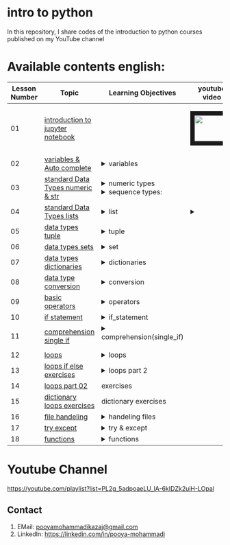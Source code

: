 
# intro to python 

In this repository, I share codes of the introduction to python courses published on my YouTube channel

# Available contents english:

| Lesson Number | Topic                                                                                                                                     | Learning Objectives                                                                                                                                                                                                                                                                                                                                                                                                                      |     youtube video      |
|---------------|-------------------------------------------------------------------------------------------------------------------------------------------|------------------------------------------------------------------------------------------------------------------------------------------------------------------------------------------------------------------------------------------------------------------------------------------------------------------------------------------------------------------------------------------------------------------------------------------|------------------------|
| 01            | [introduction to jupyter notebook](https://github.com/pooya-mohammadi/intro_to_python/blob/master/01_jupyter_notebook_introduction.ipynb) |                                                                                                                                                                                                                                                                                                                                                                                                                                          | <p align="center"><a href="https://youtu.be/74xsoC8D7E4" target="_blank"><img src="https://img.youtu.be/74xsoC8D7E4?list=PL2g_5adpoaeLU_lA-6kIDZk2uiH-LOpal/0.jpg "  width="80" height="60" border="10" /></a></p> | 
| 02            | [variables & Auto complete](https://github.com/pooya-mohammadi/intro_to_python/blob/master/02_variables_autocomplete.ipynb)               | <details>  <summary> variables   </summary><p> 1. How to assign a value to a variable</p>  2. How to delete a variable</p> 3. How to use Jupyter notebook's Auto-Complete</p></details>                                                                                                                                                                                                                                                                                                            
| 03            | [standard Data Types numeric  & str](https://github.com/pooya-mohammadi/intro_to_python/blob/master/03_data_types_strings.ipynb)          | <details>  <summary> numeric types   </summary><p>  1. int<p> 2. float<p>    3. complex<p>   4. bool</details> <details>  <summary> sequence types:  </summary>  <details> <summary>1. str</summary>  1. for structure<p>  1. indexing </p>       2. slicing </p>       3. immutable </p>       4. strip</p>        5. split <p>6. string formatting</details>                                                                              |  |
| 04            | [standard Data Types lists](https://github.com/pooya-mohammadi/intro_to_python/blob/master/04_data_types_lists.ipynb)                     | <details>  <summary> list   </summary> <p> 1. create a list<p> 2. indexing & slicing<p>    3. mixture objects<p>   <details> <summary>4. mutable</summary>      1. append </p>       2. extend </p>       3. remove </p></details>                                                                                                                                                                                                          | <details><summary>    </summary></details> | 
| 05            | [data types tuple](https://github.com/pooya-mohammadi/intro_to_python/blob/master/09_data_types_tuple.ipynb)                              | <details>  <summary> tuple   </summary><p>  1. how to create one<p> 2. basic operations<p>    3. indexing<p>  4. slicing<p>  5. immutable<p>                                                                                                                                                                                                                                                                                                |  | 
| 06            | [data types sets](https://github.com/pooya-mohammadi/intro_to_python/blob/master/10_data_types_sets.ipynb)                                | <details>  <summary> set   </summary><p>  1. how to create one<p> 2. basic operations<p>    3. indexing<p>  4. add<p>  5. remove<p>   6.how to create an empty set<p>                                                                                                                                                                                                                                                                       |  |
| 07            | [data types dictionaries](https://github.com/pooya-mohammadi/intro_to_python/blob/master/11_data_types_dictionaries.ipynb<br/>)           | <details>  <summary> dictionaries   </summary> <p> 1. how to create one -> key: value<p> 2. how to retrieve a value<p>    3. add a new key, value pair<p>  4. how to delete a key, value pair<p>  5. how to remove a key nad return its value(pop)<p>   6. KeyError<p>     7. how to create an empty dict<p>  8.keys are immutable/unhashable <p>                                                                                           |  |
| 08            | [data type conversion](https://github.com/pooya-mohammadi/intro_to_python/blob/master/12_data_type_conversion.ipynb)                      | <details>  <summary> conversion   </summary> <p> 1. string digit to int and int to string<p> 2. float to int & int to float<p>    3. set/list to tuple<p>  4. tuple/list to set<p>  5. ValueError<p>   6. TypeError<p>     7. list/tuple to dictionary<p>                                                                                                                                                                                   |  |
| 09            | [basic operators](https://github.com/pooya-mohammadi/intro_to_python/blob/master/05_basic_operators.ipynb)                                | <details>  <summary> operators   </summary> <p> 1. Arithmetic Operators<p> 2. Comparison (Relational) Operators<p>    3. Assignment Operators<p>  4. Membership Operators<p>  5. Identity Operators<p>                                                                                                                                                                                                                                      |  | 
| 10            | [if statement](https://github.com/pooya-mohammadi/intro_to_python/blob/master/06_if_statement.ipynb)                                      | <details>  <summary> if_statement   </summary><p>  1. if statements<p> 2. scopes<p>    3. if ... else statements<p>  4. nested if statements<p>  5. Boolean value of different data types<p>                                                                                                                                                                                                                                                |  | 
| 11            | [comprehension single if ](https://github.com/pooya-mohammadi/intro_to_python/blob/master/comprehension_single_if.ipynb)                  | <details>  <summary> comprehension(single_if)  <p> </summary>  1. Single line if statement<p> 2. Why do we use comprehension?<p>    <details> <summary>3. List comprehension</summary>  1. loop in list comprehension<p></details>    <details> <summary>4. Dictionary comprehensiont</summary>  1. nested dictionary<p></details> 5. Set comprehensiont<p> 6. When should we not use list comprehension?<p> 7. Don't we have a tuple comprehension?<p> |  | 
| 12            | [loops](https://github.com/pooya-mohammadi/intro_to_python/blob/master/07_loops.ipynb)                                                    | <details>  <summary> loops   </summary> <p> <details> <summary>1. while loop</summary>  1.while structure<p></details> <details> <summary>2. For Loop</summary>  1. for structure<p></details>    <details> <summary>3. range</summary>  1. range structure<p>  2.how to use range in a for loop<p></details>  4. break & continue keywords<p>                                                                                              |  |              
| 13            | [loops if else exercises](https://github.com/pooya-mohammadi/intro_to_python/blob/master/08_loops_if_else_exercises.ipynb)                | <details>  <summary> loops  part 2   </summary><p>  1. Loops over dictionaries<p> 2. Enumerate loops' iterations<p>    3. Zip for iterating over multiple iterables(lists/tuples, ...)<p>                                                                                                                                                                                                                                                   |  |   
| 14            | [loops part 02](https://github.com/pooya-mohammadi/intro_to_python/blob/master/13_loops_part_02.ipynb)                                    | exercises                                                                                                                                                                                                                                                                                                                                                                                                                                |  | 
| 15            | [dictionary loops exercises](https://github.com/pooya-mohammadi/intro_to_python/blob/master/14_dictionary_loops_exercises.ipynb)          | dictionary exercises                                                                                                                                                                                                                                                                                                                                                                                                                     |  | 
| 16            | [file handeling](https://github.com/pooya-mohammadi/intro_to_python/blob/master/15_file_handeling.ipynb)                                  | <details>  <summary> handeling files   </summary> <p> 1. Openning Files<p> 2. Closing Files<p>    3.  Reading Files<p>  4. Writing Files<p>  <details> <summary>5. Import_OS</summary>  1. Delete Files<p> 1. Delete Folder<p> 1. Access_to_Files<p> 1. Create_Directory<p> </details>                                                                                                                                                      |  | 
| 17            | [try except](https://github.com/pooya-mohammadi/intro_to_python/blob/master/16_try_except.ipynb)                                          | <details>  <summary> try & except   </summary> <p> 1. Error Types in Python<p> <details> <summary>2.  Python Try Except</summary>  1.Exception Handling<p> 2.Many Exceptions<p> 3.Else<p> 4.Finally<p></details>   3.  Raise an exception<p>                                                                                                                                                                                                |  |
| 18            | [functions ](https://github.com/pooya-mohammadi/intro_to_python/blob/master/functions.ipynb)                                              | <details>  <summary> functions   </summary> <p> 1. Creating Function<p> 2. Calling a Function<p>    3. docstring<p>  4. type hint<p>  <details> <summary>5. function arguments</summary>  1. Default Parameter Value<p></details>     6.   global<p>   7.  Passing a List as an Argument<p>  8.  Recursion<p>  9.  *args<p>   10.  **kwargs<p>  11.  pass Statement<p>                                                                      |  |













 




# Youtube Channel
https://youtube.com/playlist?list=PL2g_5adpoaeLU_lA-6kIDZk2uiH-LOpal

## Contact

1. EMail: pooyamohammadikazaj@gmail.com
2. LinkedIn: https://linkedin.com/in/pooya-mohammadi
